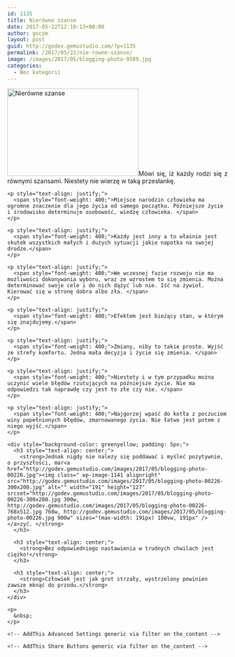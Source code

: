 ```yaml
---
id: 1135
title: Nierówne szanse
date: 2017-05-22T12:10:13+00:00
author: gocom
layout: post
guid: http://godev.gemustudio.com/?p=1135
permalink: /2017/05/22/nie-rowne-szanse/
image: /images/2017/05/blogging-photo-9589.jpg
categories:
  - Bez kategorii
---
```

<div id="dslc-theme-content">
  <div id="dslc-theme-content-inner">
    <p style="text-align: justify;">
      <span style="font-weight: 400;"><a href="http://godev.gemustudio.com/images/2017/05/blogging-photo-0278.jpg"><img class="alignleft wp-image-1139 size-medium" src="http://godev.gemustudio.com/images/2017/05/blogging-photo-0278-300x200.jpg" alt="Nierówne szanse" width="300" height="200" srcset="http://godev.gemustudio.com/images/2017/05/blogging-photo-0278-300x200.jpg 300w, http://godev.gemustudio.com/images/2017/05/blogging-photo-0278-768x512.jpg 768w, http://godev.gemustudio.com/images/2017/05/blogging-photo-0278.jpg 900w" sizes="(max-width: 300px) 100vw, 300px" /></a>Mówi się, iż każdy rodzi się z równymi szansami. Niestety nie wierzę w taką przesłankę.</span>
    </p>
    
    <p style="text-align: justify;">
      <span style="font-weight: 400;">Miejsce narodzin człowieka ma ogromne znaczenie dla jego życia od samego początku. Późniejsze życie i środowisko determinuje osobowość, wiedzę człowieka. </span>
    </p>
    
    <p style="text-align: justify;">
      <span style="font-weight: 400;">Każdy jest inny a to właśnie jest skutek wszystkich małych i dużych sytuacji jakie napotka na swojej drodze.</span>
    </p>
    
    <p style="text-align: justify;">
      <span style="font-weight: 400;">We wczesnej fazie rozwoju nie ma możliwości dokonywania wyboru, wraz ze wzrostem to się zmienia. Można determinować swoje cele i do nich dążyć lub nie. Iść na żywioł. Kierować się w stronę dobra albo zła. </span>
    </p>
    
    <p style="text-align: justify;">
      <span style="font-weight: 400;">Efektem jest bieżący stan, w którym się znajdujemy.</span>
    </p>
    
    <p style="text-align: justify;">
      <span style="font-weight: 400;">Zmiany, niby to takie proste. Wyjść ze strefy komfortu. Jedna mała decyzja i życie się zmienia. </span>
    </p>
    
    <p style="text-align: justify;">
      <span style="font-weight: 400;">Niestety i w tym przypadku można uczynić wiele błędów rzutujących na późniejsze życie. Nie ma odpowiedzi tak naprawdę czy jest to złe czy nie. </span>
    </p>
    
    <p style="text-align: justify;">
      <span style="font-weight: 400;">Najgorzej wpaść do kotła z poczuciem winy popełnionych błędów, zmarnowanego życia. Nie łatwo jest potem z niego wyjść.</span>
    </p>
    
    <div style="background-color: greenyellow; padding: 5px;">
      <h3 style="text-align: center;">
        <strong>Jednak nigdy nie należy się poddawać i myśleć pozytywnie, o przyszłości, mar<a href="http://godev.gemustudio.com/images/2017/05/blogging-photo-00226.jpg"><img class=" wp-image-1141 alignright" src="http://godev.gemustudio.com/images/2017/05/blogging-photo-00226-300x200.jpg" alt="" width="191" height="127" srcset="http://godev.gemustudio.com/images/2017/05/blogging-photo-00226-300x200.jpg 300w, http://godev.gemustudio.com/images/2017/05/blogging-photo-00226-768x512.jpg 768w, http://godev.gemustudio.com/images/2017/05/blogging-photo-00226.jpg 900w" sizes="(max-width: 191px) 100vw, 191px" /></a>zyć. </strong>
      </h3>
      
      <h3 style="text-align: center;">
        <strong>Bez odpowiedniego nastawienia w trudnych chwilach jest ciężko!</strong>
      </h3>
      
      <h3 style="text-align: center;">
        <strong>Człowiek jest jak grot strzały, wystrzelony powinien zawsze mknąć do przodu.</strong>
      </h3>
    </div>
    
    <p>
      &nbsp;
    </p>
    
    <!-- AddThis Advanced Settings generic via filter on the_content -->
    
    <!-- AddThis Share Buttons generic via filter on the_content -->
  </div>
</div>
